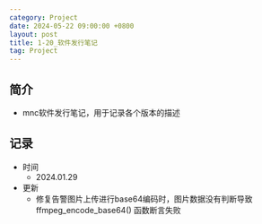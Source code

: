 ```yaml
---
category: Project
date: 2024-05-22 09:00:00 +0800
layout: post
title: 1-20_软件发行笔记
tag: Project
---
```

## 简介

+ mnc软件发行笔记，用于记录各个版本的描述

## 记录

+ 时间
  + 2024.01.29
+ 更新
  + 修复告警图片上传进行base64编码时，图片数据没有判断导致 ffmpeg_encode_base64() 函数断言失败